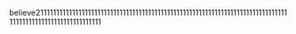 believe211111111111111111111111111111111111111111111111111111111111111111111111111111111111111111111111111111111111

